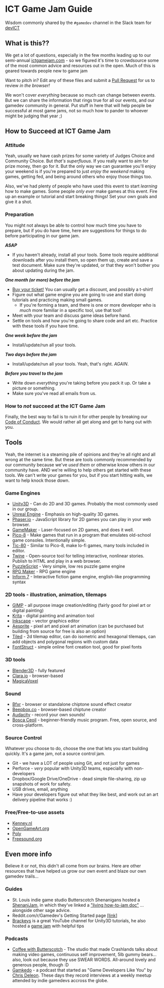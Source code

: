 # ICT Game Jam Guide
Wisdom commonly shared by the `#gamedev` channel in the Slack team for [devICT](http://devict.org/)

## What is this??
We get a lot of questions, especially in the few months leading up to our semi-annual [ictgamejam.com](http://ictgamejam.com/) - so we figured it's time to crowdsource some of the most common advice and resources out in the open.  Much of this is geared towards people new to game jam

Want to pitch in? Edit any of these files and submit a [Pull Request](https://github.com/devict/ictgamejam-guide/pulls) for us to review _in the browser!_ 

We won't cover _everything_ because so much can change between events.  But we can share the information that rings true for all our events, and our gamedev community in general.  Put stuff in here that will help people be successful at most game jams, not so much how to pander to whoever might be judging that year ;)

## How to Succeed at ICT Game Jam  

### Attitude
Yeah, usually we have cash prizes for some variety of Judges Choice and Community Choice.  But _that's superfluous_.  If you really want to aim for prize money, then go for it.  But the only way we can guarantee you'll enjoy your weekend is if you're prepared to just _enjoy the weekend_ making games, getting fed, and being around others who enjoy those things too.

Also, we've had plenty of people who have used this event to start _learning_ how to make games.  Some people _only ever_ make games at this event.  Fire up an example or tutorial and start breaking things!  Set your own goals and give it a shot.

### Preparation
You might not always be able to control how much time you have to prepare, but if you do have time, here are suggestions for things to do before participating in our game jam.

***ASAP***
* If you haven't already, install all your tools. Some tools require additional downloads after you install them, so open them up, create and save a test document. Make sure they're updated, or that they won't bother you about updating during the jam.

***One month (or more) before the jam***
* [Buy your ticket!](http://ictgamejam.com)  You can usually get a discount, and possibly a t-shirt!
* Figure out what game engine you are going to use and start doing tutorials and practicing making small games.
  * If you're forming a team, and there is one or more developer who is _much_ more familiar in a specific tool, use that tool!
* Meet with your team and discuss game ideas before hand.
* Settle on tools and how you're going to share code and art etc.  Practice with these tools if you have time.

***One week before the jam***
* Install/update/run all your tools.

***Two days before the jam***
* Install/update/run all your tools.  Yeah, that's right.  _AGAIN_.

***Before you travel to the jam***
* Write down _everything_ you're taking before you pack it up.  Or take a picture or something.
* Make sure you've read all emails from us.

### How to _not_ succeed at the ICT Game Jam
Finally, the best way to fail is to ruin it for other people by breaking our [Code of Conduct](http://devict.org/conduct/).  We would rather all get along and get to hang out with you.

## Tools
Yeah, the internet is a steaming pile of opinions and they're all right and all wrong at the same time.  But these are tools commonly recommended by our community because we've _used them_ or otherwise know others in our community have.  AND we're willing to help others get started with these tools.  We can't write your games for you, but if you start hitting walls, we want to help knock those down.

### Game Engines
* [Unity3D](https://unity3d.com/) - Can do 2D and 3D games.  Probably the most commonly used in our group.
* [Unreal Engine](http://www.unrealengine.com) - Emphasis on high-quality 3D games.
* [Phaser.io](http://phaser.io/) - JavaScript library for 2D games you can play in your web browser.  
* [GameMaker](https://www.yoyogames.com/gamemaker) - Laser-focused on 2D games, and does it well.
* [Pico-8](https://www.lexaloffle.com/pico-8.php) - Make games that run in a program that emulates old-school game consoles.  Intentionally simple.
* [Tic-80](https://tic.computer/) - Similar to Pico-8, make lo-fi games, many tools included in editor.
* [Twine](http://twinery.org/) - Open-source tool for telling interactive, nonlinear stories.  Publish to HTML and play in a web browser.
* [PuzzleScript](https://www.puzzlescript.net/) - Very simple, low res puzzle game engine
* [RPG Maker](https://www.rpgmakerweb.com/products) - RPG game engine
* [Inform 7](http://inform7.com/) - Interactive fiction game engine, english-like programming syntax

### 2D tools - illustration, animation, tilemaps
* [GIMP](https://www.gimp.org/) - all purpose image creation/editing (fairly good for pixel art or digital painting)
* [Krita](https://krita.org/) - digital painting and animation tool
* [Inkscape](https://inkscape.org/) - vector graphics editor
* [Aesprite](https://www.aseprite.org/) - pixel art and pixel art animation (can be purchased but building from source for free is also an option)
* [Tiled](http://www.mapeditor.org/) - 2d tilemap editor, can do isometric and hexagonal tilemaps, can add objects and polygonal regions with custom data
* [FontStruct](https://fontstruct.com/) - simple online font creation tool, good for pixel fonts

### 3D tools
* [Blender3D](https://www.blender.org/) - fully featured
* [Clara.io](https://clara.io/) - browser-based
* [MagicaVoxel](http://ephtracy.github.io/)

### Sound
* [Bfxr](https://www.bfxr.net/) - browser or standalone chiptone sound effect creator
* [Beepbox.co](https://beepbox.co) - browser-based chiptune creator
* [Audacity](https://www.audacityteam.org/) - record your own sounds!
* [Bosca Ceoil](http://boscaceoil.net/) - beginner-friendly music program. Free, open source, and cross-platform.

### Source Control
Whatever you choose to do, choose the one that lets you start building quickly.  It's a game jam, not a source control jam.
* Git - we have a LOT of people using Git, and not just for games
* Perforce - _very_ popular with Unity3D teams, especially with non-developers
* Dropbox/Google Drive/OneDrive - dead simple file-sharing, zip up snapshots of work for safety.
* USB drives, email, anything
* Have your developers figure out what they like best, and work out an art delivery pipeline that works :)

### Free/Free-to-use assets
* [Kenney.nl](http://kenney.nl/)
* [OpenGameArt.org](https://opengameart.org/)
* [Poly](https://poly.google.com/)
* [Freesound.org](https://freesound.org)

## Even more info
Believe it or not, this didn't all come from our brains.  Here are other resources that have helped us grow our own event and blaze our own gamedev trails...

### Guides
* St. Louis indie game studio Butterscotch Shenanigans hosted a [ShenaniJam](https://itch.io/jam/bscotch100), in which they've linked a ["living how-to-jam doc"](https://docs.google.com/document/d/1TyfszIh4Hx6U5R60xoLlIbjQ2yc6yurPdQ7IEbwmS3E/edit?usp=sharing) ... alongside other sage advice.
* Reddit.com/r/Gamedev's Getting Started page [[link]](https://or.reddit.com/r/gamedev/wiki/faq#wiki_getting_started)
* [Brackeys](https://www.youtube.com/channel/UCYbK_tjZ2OrIZFBvU6CCMiA) is a great YouTube channel for Unity3D tutorials, he also hosted a [game jam](https://itch.io/jam/brackeys) with helpful tips

### Podcasts
* [Coffee with Butterscotch](https://www.bscotch.net/podcast/) - The studio that made Crashlands talks about making video games, continuous self improvement, 5lb gummy bears... also, look out because they use SWEAR WORDS.  All-around lovely and generous people, though :D
* [Gamkedo](http://gamkedo.community/) - a podcast that started as "Game Developers Like You" by [Chris Deleon](https://twitter.com/ChrisDeLeon).  These days they record interviews at a weekly meetup attended by indie gamedevs accross the globe.
